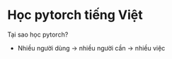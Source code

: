 # Học pytorch tiếng Việt

Tại sao học pytorch? 
- Nhiều người dùng -> nhiều người cần -> nhiều việc

